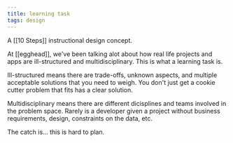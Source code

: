 ```yaml
---
title: learning task
tags: design
---
```


A [[10 Steps]] instructional design concept.


At [[egghead]], we've been talking alot about how real life projects and apps are ill-structured and multidisciplinary. This is what a learning task is.

Ill-structured means there are trade-offs, unknown aspects, and multiple acceptable solutions that you need to weigh. You don't just get a cookie cutter problem that fits has a clear solution.

Multidisciplinary means there are different dicisplines and teams involved in the problem space. Rarely is a developer given a project without business requirements, design, constraints on the data, etc.

The catch is... this is hard to plan.
